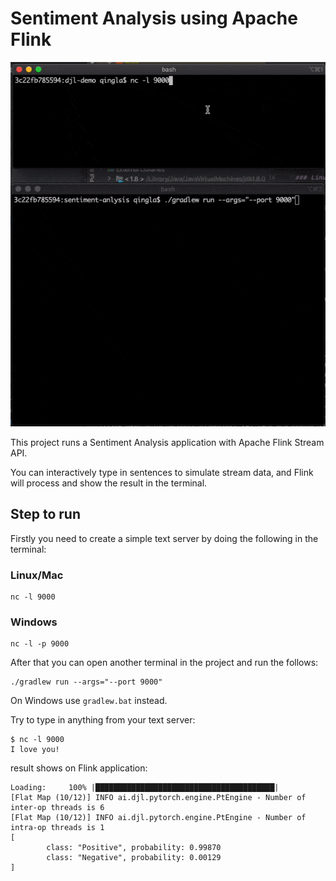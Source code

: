 # Sentiment Analysis using Apache Flink

![](img/flink.gif)

This project runs a Sentiment Analysis application with Apache Flink Stream API.

You can interactively type in sentences to simulate stream data,
and Flink will process and show the result in the terminal.

## Step to run

Firstly you need to create a simple text server by doing the following in the terminal:

### Linux/Mac

```
nc -l 9000
```

### Windows

```
nc -l -p 9000
```

After that you can open another terminal in the project and run the follows:

```
./gradlew run --args="--port 9000"
```

On Windows use `gradlew.bat` instead.

Try to type in anything from your text server:

```
$ nc -l 9000
I love you!
```

result shows on Flink application:

```
Loading:     100% |████████████████████████████████████████|
[Flat Map (10/12)] INFO ai.djl.pytorch.engine.PtEngine - Number of inter-op threads is 6
[Flat Map (10/12)] INFO ai.djl.pytorch.engine.PtEngine - Number of intra-op threads is 1
[
        class: "Positive", probability: 0.99870
        class: "Negative", probability: 0.00129
]
```
